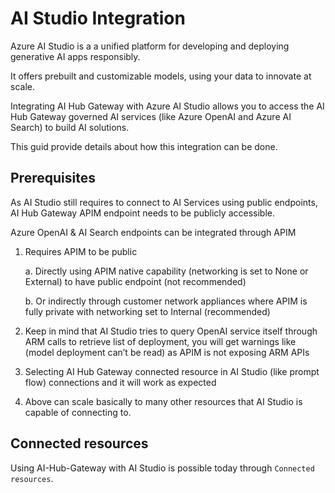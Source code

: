 # AI Studio Integration

Azure AI Studio is a a unified platform for developing and deploying generative AI apps responsibly.

It offers prebuilt and customizable models, using your data to innovate at scale.

Integrating AI Hub Gateway with Azure AI Studio allows you to access the AI Hub Gateway governed AI services (like Azure OpenAI and Azure AI Search) to build AI solutions.

This guid provide details about how this integration can be done.

## Prerequisites

As AI Studio still requires to connect to AI Services using public endpoints, AI Hub Gateway APIM endpoint needs to be publicly accessible.

Azure OpenAI & AI Search endpoints can be integrated through APIM 
1.	Requires APIM to be public 

    a.	Directly using APIM native capability (networking is set to None or External) to have public endpoint (not recommended)
   
    b.	Or indirectly through customer network appliances where APIM is fully private with networking set to Internal (recommended)
2.	Keep in mind that AI Studio tries to query OpenAI service itself through ARM calls to retrieve list of deployment, you will get warnings like (model deployment can’t be read) as APIM is not exposing ARM APIs
3.	Selecting AI Hub Gateway connected resource in AI Studio (like prompt flow) connections and it will work as expected
4.	Above can scale basically to many other resources that AI Studio is capable of connecting to.

## Connected resources

Using AI-Hub-Gateway with AI Studio is possible today through ```Connected resources```.

